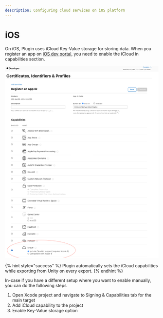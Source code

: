 ```yaml
---
description: Configuring cloud services on iOS platform
---
```


# iOS

On iOS, Plugin uses iCloud Key-Value storage for storing data. When you register an app on [iOS dev portal](https://developer.apple.com/account/resources/identifiers/bundleId/add/bundle), you need to enable the iCloud in capabilities section.

![If you have registered app manually and not from xcode, you need to enable iCloud capability](../../../.gitbook/assets/CloudServicesiOSEnableiCloud.png)

{% hint style="success" %}
Plugin automatically sets the iCloud capabilities while exporting from Unity on every export.
{% endhint %}

In-case if you have a different setup where you want to enable manually, you can do the following steps

1. Open Xcode project and navigate to Signing & Capabilities tab for the main target
2. Add iCloud capability to the project
3. Enable Key-Value storage option

